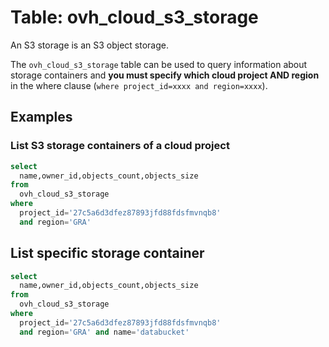 # Table: ovh_cloud_s3_storage

An S3 storage is an S3 object storage.

The `ovh_cloud_s3_storage` table can be used to query information about storage containers and **you must specify which cloud project AND region** in the where clause (`where project_id=xxxx and region=xxxx`).

## Examples

### List S3 storage containers of a cloud project

```sql
select
  name,owner_id,objects_count,objects_size
from
  ovh_cloud_s3_storage
where
  project_id='27c5a6d3dfez87893jfd88fdsfmvnqb8'
  and region='GRA'
```

## List specific storage container

```sql
select
  name,owner_id,objects_count,objects_size
from
  ovh_cloud_s3_storage
where
  project_id='27c5a6d3dfez87893jfd88fdsfmvnqb8'
  and region='GRA' and name='databucket'
```

